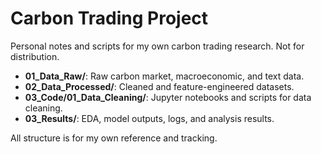 # Carbon Trading Project

Personal notes and scripts for my own carbon trading research. Not for distribution.

- **01_Data_Raw/**: Raw carbon market, macroeconomic, and text data.
- **02_Data_Processed/**: Cleaned and feature-engineered datasets.
- **03_Code/01_Data_Cleaning/**: Jupyter notebooks and scripts for data cleaning.
- **03_Results/**: EDA, model outputs, logs, and analysis results.

All structure is for my own reference and tracking.